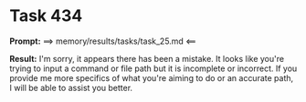 # Task 434

**Prompt:** ==> memory/results/tasks/task_25.md <==

**Result:**
I'm sorry, it appears there has been a mistake. It looks like you're trying to input a command or file path but it is incomplete or incorrect. If you provide me more specifics of what you're aiming to do or an accurate path, I will be able to assist you better.
